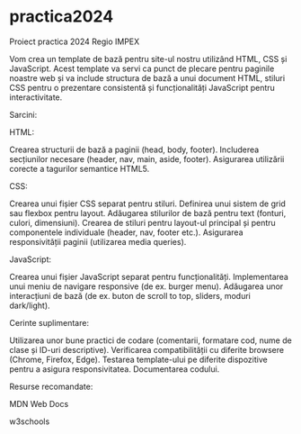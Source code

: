 # practica2024
Proiect practica 2024 Regio IMPEX

Vom crea un template de bază pentru site-ul nostru utilizând HTML, CSS și JavaScript. 
Acest template va servi ca punct de plecare pentru paginile noastre web și va include structura de bază a unui document HTML, stiluri CSS pentru o prezentare consistentă și funcționalități JavaScript pentru interactivitate.

Sarcini:

HTML:

Crearea structurii de bază a paginii (head, body, footer).
Includerea secțiunilor necesare (header, nav, main, aside, footer).
Asigurarea utilizării corecte a tagurilor semantice HTML5.

CSS:

Crearea unui fișier CSS separat pentru stiluri.
Definirea unui sistem de grid sau flexbox pentru layout.
Adăugarea stilurilor de bază pentru text (fonturi, culori, dimensiuni).
Crearea de stiluri pentru layout-ul principal și pentru componentele individuale (header, nav, footer etc.).
Asigurarea responsivității paginii (utilizarea media queries).

JavaScript:

Crearea unui fișier JavaScript separat pentru funcționalități.
Implementarea unui meniu de navigare responsive (de ex. burger menu).
Adăugarea unor interacțiuni de bază (de ex. buton de scroll to top, sliders, moduri dark/light).

Cerinte suplimentare:

Utilizarea unor bune practici de codare (comentarii, formatare cod, nume de clase și ID-uri descriptive).
Verificarea compatibilității cu diferite browsere (Chrome, Firefox, Edge).
Testarea template-ului pe diferite dispozitive pentru a asigura responsivitatea.
Documentarea codului.

Resurse recomandate:

MDN Web Docs 

w3schools
